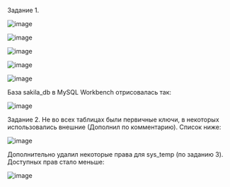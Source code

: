 Задание 1. 

![image](https://user-images.githubusercontent.com/31319996/234083785-996cb888-160b-4ba9-8786-ba6d25bae78c.png)

![image](https://user-images.githubusercontent.com/31319996/234085815-31f58616-f445-4b6e-9e63-026fbca340ce.png)

![image](https://user-images.githubusercontent.com/31319996/234086212-5891f9a0-39f7-4f58-b502-57c495a2ca0e.png)


![image](https://user-images.githubusercontent.com/31319996/234086719-58df1681-f341-4e10-8a3d-dd6ed1f5f60b.png)

![image](https://user-images.githubusercontent.com/31319996/234088908-43f53ba7-90d4-45b7-924d-50502dca081f.png)


База sakila_db в MySQL Workbench отрисовалась так:

![image](https://user-images.githubusercontent.com/31319996/234088272-158d2775-95c5-4c52-9460-9f1af0d491fc.png)

Задание 2.
Не во всех таблицах были первичные ключи, в некоторых использовались внешние (Дополнил по комментарию).
Список ниже:

![image](https://github.com/dimkahm/sys-homework_sdv/assets/31319996/7186a437-e840-4fde-94d7-c230b4cf7b61)



Дополнительно удалил некоторые права для sys_temp (по заданию 3).
Доступных прав стало меньше:

![image](https://user-images.githubusercontent.com/31319996/237019545-9916c817-f03e-4525-9950-0cef13635e72.png)
